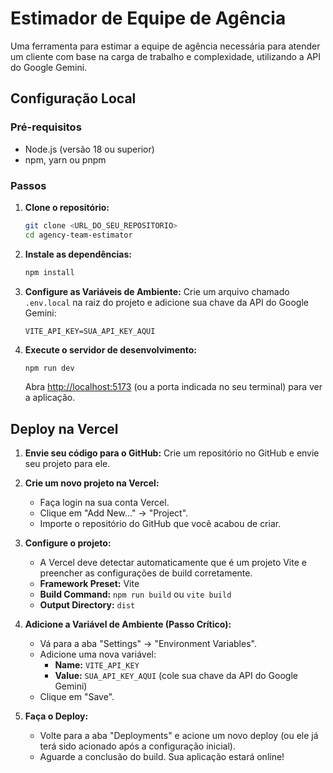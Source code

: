 # Estimador de Equipe de Agência

Uma ferramenta para estimar a equipe de agência necessária para atender um cliente com base na carga de trabalho e complexidade, utilizando a API do Google Gemini.

## Configuração Local

### Pré-requisitos
- Node.js (versão 18 ou superior)
- npm, yarn ou pnpm

### Passos

1.  **Clone o repositório:**
    ```bash
    git clone <URL_DO_SEU_REPOSITORIO>
    cd agency-team-estimator
    ```

2.  **Instale as dependências:**
    ```bash
    npm install
    ```

3.  **Configure as Variáveis de Ambiente:**
    Crie um arquivo chamado `.env.local` na raiz do projeto e adicione sua chave da API do Google Gemini:
    ```
    VITE_API_KEY=SUA_API_KEY_AQUI
    ```

4.  **Execute o servidor de desenvolvimento:**
    ```bash
    npm run dev
    ```
    Abra [http://localhost:5173](http://localhost:5173) (ou a porta indicada no seu terminal) para ver a aplicação.

## Deploy na Vercel

1.  **Envie seu código para o GitHub:**
    Crie um repositório no GitHub e envie seu projeto para ele.

2.  **Crie um novo projeto na Vercel:**
    - Faça login na sua conta Vercel.
    - Clique em "Add New..." -> "Project".
    - Importe o repositório do GitHub que você acabou de criar.

3.  **Configure o projeto:**
    - A Vercel deve detectar automaticamente que é um projeto Vite e preencher as configurações de build corretamente.
    - **Framework Preset:** Vite
    - **Build Command:** `npm run build` ou `vite build`
    - **Output Directory:** `dist`

4.  **Adicione a Variável de Ambiente (Passo Crítico):**
    - Vá para a aba "Settings" -> "Environment Variables".
    - Adicione uma nova variável:
      - **Name:** `VITE_API_KEY`
      - **Value:** `SUA_API_KEY_AQUI` (cole sua chave da API do Google Gemini)
    - Clique em "Save".

5.  **Faça o Deploy:**
    - Volte para a aba "Deployments" e acione um novo deploy (ou ele já terá sido acionado após a configuração inicial).
    - Aguarde a conclusão do build. Sua aplicação estará online!
